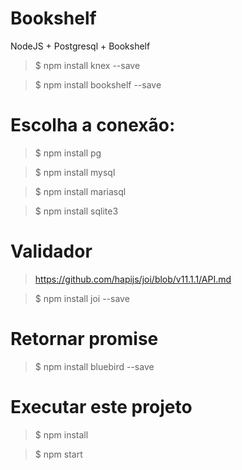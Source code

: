# Bookshelf
NodeJS + Postgresql + Bookshelf


> $ npm install knex --save

> $ npm install bookshelf --save

# Escolha a conexão:
> $ npm install pg

> $ npm install mysql

> $ npm install mariasql

> $ npm install sqlite3

# Validador
> https://github.com/hapijs/joi/blob/v11.1.1/API.md  

> $ npm install joi --save

# Retornar promise
> $ npm install bluebird --save


# Executar este projeto
> $ npm install

> $ npm start

